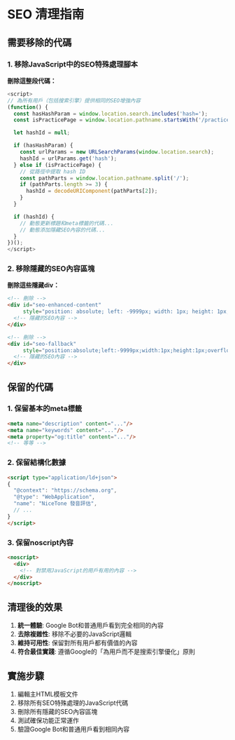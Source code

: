 # SEO 清理指南

## 需要移除的代碼

### 1. 移除JavaScript中的SEO特殊處理腳本

**刪除這整段代碼：**
```javascript
<script>
// 為所有用戶（包括搜索引擎）提供相同的SEO增強內容
(function() {
  const hasHashParam = window.location.search.includes('hash=');
  const isPracticePage = window.location.pathname.startsWith('/practice/');

  let hashId = null;

  if (hasHashParam) {
    const urlParams = new URLSearchParams(window.location.search);
    hashId = urlParams.get('hash');
  } else if (isPracticePage) {
    // 從路徑中提取 hash ID
    const pathParts = window.location.pathname.split('/');
    if (pathParts.length >= 3) {
      hashId = decodeURIComponent(pathParts[2]);
    }
  }

  if (hashId) {
    // 動態更新標題和meta標籤的代碼...
    // 動態添加隱藏SEO內容的代碼...
  }
})();
</script>
```

### 2. 移除隱藏的SEO內容區塊

**刪除這些隱藏div：**
```html
<!-- 刪除 -->
<div id="seo-enhanced-content" 
     style="position: absolute; left: -9999px; width: 1px; height: 1px; overflow: hidden;">
  <!-- 隱藏的SEO內容 -->
</div>

<!-- 刪除 -->
<div id="seo-fallback" 
     style="position:absolute;left:-9999px;width:1px;height:1px;overflow:hidden">
  <!-- 隱藏的SEO內容 -->
</div>
```

## 保留的代碼

### 1. 保留基本的meta標籤
```html
<meta name="description" content="..."/>
<meta name="keywords" content="..."/>
<meta property="og:title" content="..."/>
<!-- 等等 -->
```

### 2. 保留結構化數據
```html
<script type="application/ld+json">
{
  "@context": "https://schema.org",
  "@type": "WebApplication",
  "name": "NiceTone 發音評估",
  // ...
}
</script>
```

### 3. 保留noscript內容
```html
<noscript>
  <div>
    <!-- 對禁用JavaScript的用戶有用的內容 -->
  </div>
</noscript>
```

## 清理後的效果

1. **統一體驗**: Google Bot和普通用戶看到完全相同的內容
2. **去除複雜性**: 移除不必要的JavaScript邏輯
3. **維持可用性**: 保留對所有用戶都有價值的內容
4. **符合最佳實踐**: 遵循Google的「為用戶而不是搜索引擎優化」原則

## 實施步驟

1. 編輯主HTML模板文件
2. 移除所有SEO特殊處理的JavaScript代碼
3. 刪除所有隱藏的SEO內容區塊
4. 測試確保功能正常運作
5. 驗證Google Bot和普通用戶看到相同內容 